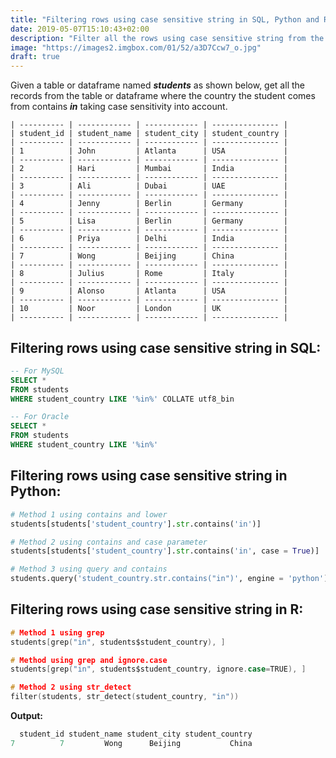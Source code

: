 ```yaml
---
title: "Filtering rows using case sensitive string in SQL, Python and R"
date: 2019-05-07T15:10:43+02:00
description: "Filter all the rows using case sensitive string from the given table in SQL or given dataframe in Python or R."
image: "https://images2.imgbox.com/01/52/a3D7Ccw7_o.jpg"
draft: true
---
```


Given a table or dataframe named *__students__* as shown below, get all the records from the table or dataframe where the country the student comes from contains *__in__* taking case sensitivity into account.

```
| ---------- | ------------ | ------------ | --------------- |
| student_id | student_name | student_city | student_country |
| ---------- | ------------ | ------------ | --------------- |
| 1          | John         | Atlanta      | USA             |
| ---------- | ------------ | ------------ | --------------- |
| 2          | Hari         | Mumbai       | India           |
| ---------- | ------------ | ------------ | --------------- |
| 3          | Ali          | Dubai        | UAE             |
| ---------- | ------------ | ------------ | --------------- |
| 4          | Jenny        | Berlin       | Germany         |
| ---------- | ------------ | ------------ | --------------- |
| 5          | Lisa         | Berlin       | Germany         |
| ---------- | ------------ | ------------ | --------------- |
| 6          | Priya        | Delhi        | India           |
| ---------- | ------------ | ------------ | --------------- |
| 7          | Wong         | Beijing      | China           |
| ---------- | ------------ | ------------ | --------------- |
| 8          | Julius       | Rome         | Italy           |
| ---------- | ------------ | ------------ | --------------- |
| 9          | Alonso       | Atlanta      | USA             |
| ---------- | ------------ | ------------ | --------------- |
| 10         | Noor         | London       | UK              |
| ---------- | ------------ | ------------ | --------------- |
```

## Filtering rows using case sensitive string in SQL:

```SQL
-- For MySQL
SELECT * 
FROM students
WHERE student_country LIKE '%in%' COLLATE utf8_bin

-- For Oracle
SELECT * 
FROM students
WHERE student_country LIKE '%in%'
```

## Filtering rows using case sensitive string in Python:

```Python
# Method 1 using contains and lower
students[students['student_country'].str.contains('in')]

# Method 2 using contains and case parameter
students[students['student_country'].str.contains('in', case = True)]

# Method 3 using query and contains
students.query('student_country.str.contains("in")', engine = 'python')
```

## Filtering rows using case sensitive string in R:

```C
# Method 1 using grep
students[grep("in", students$student_country), ]

# Method using grep and ignore.case
students[grep("in", students$student_country, ignore.case=TRUE), ]

# Method 2 using str_detect
filter(students, str_detect(student_country, "in"))
```

<strong>Output:</strong>

```C
  student_id student_name student_city student_country
7          7         Wong      Beijing           China
```